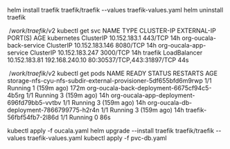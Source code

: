 helm install traefik traefik/traefik --values traefik-values.yaml
helm uninstall traefik

$~/work/traefik/v2$ kubectl get svc
NAME                      TYPE           CLUSTER-IP       EXTERNAL-IP      PORT(S)                      AGE
kubernetes                ClusterIP      10.152.183.1     <none>           443/TCP                      14h
org-oucala-back-service   ClusterIP      10.152.183.146   <none>           8080/TCP                     14h
org-oucala-app-service    ClusterIP      10.152.183.247   <none>           3000/TCP                     14h
traefik                   LoadBalancer   10.152.183.81    192.168.240.10   80:30537/TCP,443:31897/TCP   44s

$~/work/traefik/v2$ kubectl get pods
NAME                                                              READY   STATUS    RESTARTS       AGE
storage-nfs-cyu-nfs-subdir-external-provisioner-5df655bfd6m9rwp   1/1     Running   1 (159m ago)   172m
org-oucala-back-deployment-6675cf94c5-4b5rg                       1/1     Running   3 (159m ago)   14h
org-oucala-app-deployment-696fd79bb5-vvtbv                        1/1     Running   3 (159m ago)   14h
org-oucala-db-deployment-7866799775-h2r4n                         1/1     Running   3 (159m ago)   14h
traefik-56fbf54fb7-2l86d                                          1/1     Running   0              86s

kubectl apply -f oucala.yaml
helm upgrade --install traefik traefik/traefik --values traefik-values.yaml
kubectl apply -f pvc-db.yaml
